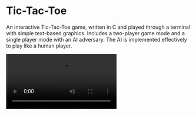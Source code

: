 # Tic-Tac-Toe
An interactive Tic-Tac-Toe game, written in C and played through a terminal with simple text-based graphics. Includes a two-player game mode and a single player mode with an AI adversary. The AI is implemented effectively to play like a human player.

![](tic-tac-toe.mp4)
